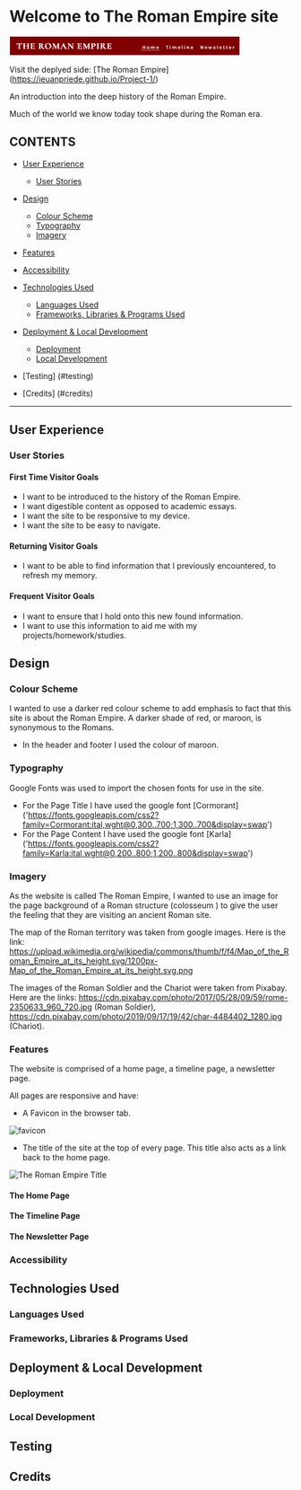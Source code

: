 # Welcome to The Roman Empire site

![The Roman Empire on a variety of screen sizes](assets/images/title.png)

Visit the deplyed side: [The Roman Empire] (https://ieuanpriede.github.io/Project-1/)

An introduction into the deep history of the Roman Empire.

Much of the world we know today took shape during the Roman era. 

## CONTENTS

* [User Experience](#user-experience-ux)
  * [User Stories](#user-stories)

* [Design](#design) 
  * [Colour Scheme](#colour-scheme)
  * [Typography](#typography)
  * [Imagery](#imagery)
* [Features](#features)
* [Accessibility](#accessibility)

* [Technologies Used](#technologies-used)
  * [Languages Used](#languages-used)
  * [Frameworks, Libraries & Programs Used](#frameworks-libraries--programs-used)

* [Deployment & Local Development](#deployment--local-development)
  * [Deployment](#deployment)
  * [Local Development](#local-development)

* [Testing] (#testing)

* [Credits] (#credits)

- - -

## User Experience

### User Stories

#### First Time Visitor Goals

* I want to be introduced to the history of the Roman Empire.
* I want digestible content as opposed to academic essays.
* I want the site to be responsive to my device.
* I want the site to be easy to navigate.

#### Returning Visitor Goals

* I want to be able to find information that I previously encountered, to refresh my memory.

#### Frequent Visitor Goals

* I want to ensure that I hold onto this new found information.
* I want to use this information to aid me with my projects/homework/studies.

## Design

### Colour Scheme

I wanted to use a darker red colour scheme to add emphasis to fact that this site is about the Roman Empire. A darker shade of red, or maroon, is synonymous to the Romans.

* In the header and footer I used the colour of maroon.

### Typography

Google Fonts was used to import the chosen fonts for use in the site.

* For the Page Title I have used the google font [Cormorant] ('https://fonts.googleapis.com/css2?family=Cormorant:ital,wght@0,300..700;1,300..700&display=swap')
* For the Page Content I have used the google font [Karla] ('https://fonts.googleapis.com/css2?family=Karla:ital,wght@0,200..800;1,200..800&display=swap')

### Imagery

As the website is called The Roman Empire, I wanted to use an image for the page background of a Roman structure (colosseum ) to give the user the feeling that they are visiting an ancient Roman site.

The map of the Roman territory was taken from google images. Here is the link: https://upload.wikimedia.org/wikipedia/commons/thumb/f/f4/Map_of_the_Roman_Empire_at_its_height.svg/1200px-Map_of_the_Roman_Empire_at_its_height.svg.png

The images of the Roman Soldier and the Chariot were taken from Pixabay. Here are the links: https://cdn.pixabay.com/photo/2017/05/28/09/59/rome-2350633_960_720.jpg (Roman Soldier), https://cdn.pixabay.com/photo/2019/09/17/19/42/char-4484402_1280.jpg (Chariot).

### Features

The website is comprised of a home page, a timeline page, a newsletter page.

All pages are responsive and have:

* A Favicon in the browser tab.

![favicon]()

* The title of the site at the top of every page. This title also acts as a link back to the home page.

![The Roman Empire Title]()

#### The Home Page

#### The Timeline Page

#### The Newsletter Page

### Accessibility

## Technologies Used

### Languages Used

### Frameworks, Libraries & Programs Used

## Deployment & Local Development

### Deployment

### Local Development

## Testing

## Credits

[def]: assets/images/title.png